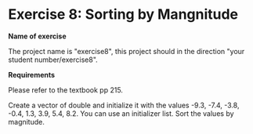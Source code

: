# Exercise 8: Sorting by Mangnitude
**Name of exercise** 

The project name is "exercise8", this project should in the direction "your student number/exercise8".

**Requirements** 

Please refer to the textbook pp 215.

Create a vector of double and initialize it with the values -9.3, -7.4, -3.8, -0.4, 1.3, 3.9, 5.4, 8.2. You can use an
initializer list. Sort the values by magnitude.
